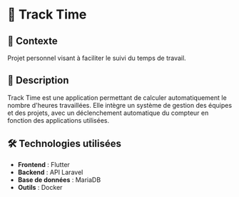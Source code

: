 # 📌 Track Time

## 📖 Contexte
Projet personnel visant à faciliter le suivi du temps de travail.

## 📝 Description
Track Time est une application permettant de calculer automatiquement le nombre d'heures travaillées. Elle intègre un système de gestion des équipes et des projets, avec un déclenchement automatique du compteur en fonction des applications utilisées.

## 🛠 Technologies utilisées
- **Frontend** : Flutter  
- **Backend** : API Laravel  
- **Base de données** : MariaDB
- **Outils** : Docker

